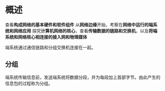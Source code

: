 # 概述
查看**构成网络的基本硬件和软件组件**
从**网络边缘**开始，考察在**网络中运行的端系统和网络应用**
探究**计算机网络的核心**，查看**传输数据的链路和交换机**，以及**将端系统和网络核心相连接的接入网和物理媒体**

端系统通过通信链路和分组交换机连接在一起。

## 分组
端系统传输信息前，发送端系统将数据分段，并为每段加上首部字节。由此产生的信息包的过程称为分组。